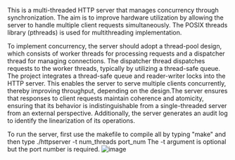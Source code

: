This is a multi-threaded HTTP server that manages concurrency through synchronization. The aim is to improve hardware utilization by allowing the server to handle multiple client requests simultaneously. The POSIX threads library (pthreads) is used for multithreading implementation.

To implement concurrency, the server should adopt a thread-pool design, which consists of worker threads for processing requests and a dispatcher thread for managing connections. The dispatcher thread dispatches requests to the worker threads, typically by utilizing a thread-safe queue. The project integrates a thread-safe queue and reader-writer locks into the HTTP server. This enables the server to serve multiple clients concurrently, thereby improving throughput, depending on the design.The server ensures that responses to client requests maintain coherence and atomicity, ensuring that its behavior is indistinguishable from a single-threaded server from an external perspective. Additionally, the server generates an audit log to identify the linearization of its operations.

To run the server, first use the makefile to compile all by typing "make" and then type ./httpserver -t num_threads port_num
The -t argument is optional but the port number is required.
![image](https://github.com/anyazhang17/httpserver/assets/112535657/c9cbd68c-d78f-4ea7-9bf1-b088b7975b2c)
